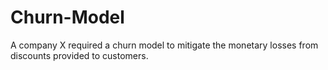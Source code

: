 # Churn-Model
A company X required a churn model to mitigate the monetary losses from discounts provided to customers.
